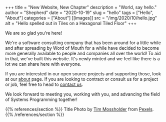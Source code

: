 +++
title = "New Website, New Chapter"
description = "World, say hello."
author = "Shepherd"
date = "2020-10-19"
slug = "hello"
tags = ["Hello", "About"]
categories = ["About"]
[[images]]
  src = "/img/2020/10/hello.jpg"
  alt = "Hello spelled out in Tiles on a Hexagonal Tiled Floor"
+++

We are so glad you're here!
<!--more-->

We're a software consulting company that has been around for a little while and after spreading by Word of Mouth for a while have decided to become more generally available to people and companies all over the world! To aid in that, we've built this website. It's newly minted and we feel like there is a lot we can share here with everyone.

If you are interested in our open source projects and supporting those, look at our [about](/about/) page. If you are looking to contract or consult us for a project or job, feel free to head to [contact us](/contact/).

We look forward to meeting you, working with you, and advancing the field of Systems Programming together!

{{% references/section %}}
Title Photo by [Tim Mossholder](https://www.pexels.com/@timmossholder?utm_content=attributionCopyText&utm_medium=referral&utm_source=pexels) from [Pexels](https://www.pexels.com/photo/white-and-black-checked-pattern-5049212/?utm_content=attributionCopyText&utm_medium=referral&utm_source=pexels).
{{% /references/section %}}
